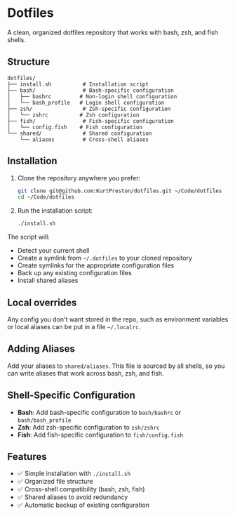 # Dotfiles

A clean, organized dotfiles repository that works with bash, zsh, and fish shells.

## Structure

```
dotfiles/
├── install.sh          # Installation script
├── bash/               # Bash-specific configuration
│   ├── bashrc         # Non-login shell configuration
│   └── bash_profile   # Login shell configuration
├── zsh/                # Zsh-specific configuration
│   └── zshrc          # Zsh configuration
├── fish/               # Fish-specific configuration
│   └── config.fish    # Fish configuration
└── shared/             # Shared configuration
    └── aliases         # Cross-shell aliases
```

## Installation

1. Clone the repository anywhere you prefer:
   ```bash
   git clone git@github.com:KurtPreston/dotfiles.git ~/Code/dotfiles
   cd ~/Code/dotfiles
   ```

2. Run the installation script:
   ```bash
   ./install.sh
   ```

The script will:
- Detect your current shell
- Create a symlink from `~/.dotfiles` to your cloned repository
- Create symlinks for the appropriate configuration files
- Back up any existing configuration files
- Install shared aliases

## Local overrides

Any config you don't want stored in the repo, such as environment variables or local aliases can be put in a file `~/.localrc`.

## Adding Aliases

Add your aliases to `shared/aliases`. This file is sourced by all shells, so you can write aliases that work across bash, zsh, and fish.

## Shell-Specific Configuration

- **Bash**: Add bash-specific configuration to `bash/bashrc` or `bash/bash_profile`
- **Zsh**: Add zsh-specific configuration to `zsh/zshrc`
- **Fish**: Add fish-specific configuration to `fish/config.fish`

## Features

- ✅ Simple installation with `./install.sh`
- ✅ Organized file structure
- ✅ Cross-shell compatibility (bash, zsh, fish)
- ✅ Shared aliases to avoid redundancy
- ✅ Automatic backup of existing configuration 